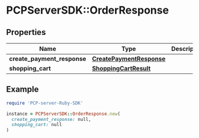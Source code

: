 # PCPServerSDK::OrderResponse

## Properties

| Name | Type | Description | Notes |
| ---- | ---- | ----------- | ----- |
| **create_payment_response** | [**CreatePaymentResponse**](CreatePaymentResponse.md) |  | [optional] |
| **shopping_cart** | [**ShoppingCartResult**](ShoppingCartResult.md) |  | [optional] |

## Example

```ruby
require 'PCP-server-Ruby-SDK'

instance = PCPServerSDK::OrderResponse.new(
  create_payment_response: null,
  shopping_cart: null
)
```

